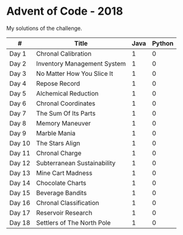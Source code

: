 # Advent of Code - 2018
My solutions of the challenge.

\# | Title | Java | Python |
------------ | ------------- | ------------ | ------------
Day 1 | Chronal Calibration  | 1 | 0
Day 2 | Inventory Management System | 1 | 0  
Day 3 | No Matter How You Slice It| 1 | 0
Day 4 | Repose Record  | 1 | 0
Day 5 | Alchemical Reduction | 1 | 0
Day 6 | Chronal Coordinates| 1 | 0
Day 7 | The Sum Of Its Parts | 1 | 0
Day 8 | Memory Maneuver | 1 | 0
Day 9 | Marble Mania | 1 | 0
Day 10 | The Stars Align | 1 | 0
Day 11 | Chronal Charge | 1 | 0
Day 12 | Subterranean Sustainability | 1 | 0
Day 13 | Mine Cart Madness | 1 | 0
Day 14 | Chocolate Charts | 1 | 0
Day 15 | Beverage Bandits | 1 | 0
Day 16 | Chronal Classification | 1 | 0
Day 17 | Reservoir Research | 1 | 0
Day 18 | Settlers of The North Pole | 1 | 0
